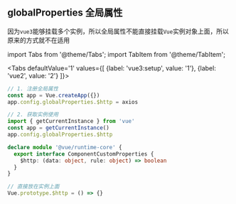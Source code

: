## globalProperties 全局属性

因为`vue3`能够挂载多个实例，所以全局属性不能直接挂载`Vue`实例对象上面，所以原来的方式就不在适用

import Tabs from '@theme/Tabs';
import TabItem from '@theme/TabItem';

<Tabs
  defaultValue='1'
  values={[
    {label: 'vue3:setup', value: '1'},
    {label: 'vue2', value: '2'}
  ]}>
  <TabItem value='1'>

```typescript
// 1. 注册全局属性
const app = Vue.createApp({})
app.config.globalProperties.$http = axios

// 2. 获取实例使用
import { getCurrentInstance } from 'vue'
const app = getCurrentInstance()
app.config.globalProperties.$http
```

```typescript title="types.d.ts 添加类型提示"
declare module '@vue/runtime-core' {
  export interface ComponentCustomProperties {
    $http: (data: object, rule: object) => boolean
  }
}
```

  </TabItem>
  <TabItem value='2'>

```javascript
// 直接放在实例上面
Vue.prototype.$http = () => {}
```

  </TabItem>
</Tabs>
